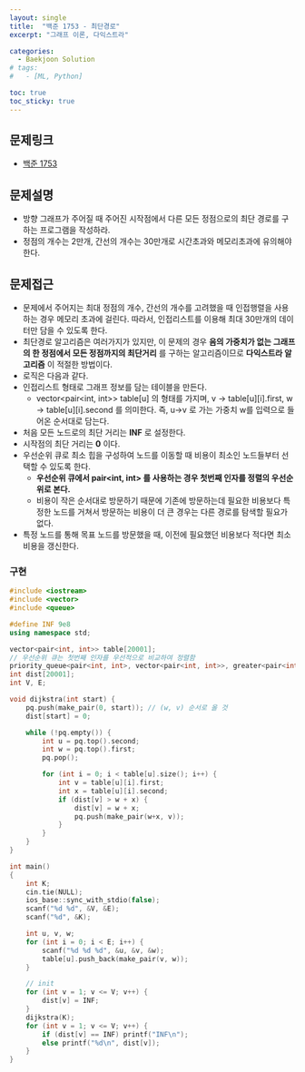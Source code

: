 ```yaml
---
layout: single
title:  "백준 1753 - 최단경로"
excerpt: "그래프 이론, 다익스트라"

categories:
  - Baekjoon Solution
# tags:
#   - [ML, Python]

toc: true
toc_sticky: true
---
```


## 문제링크
- [백준 1753](https://www.acmicpc.net/problem/1753)

## 문제설명
- 방향 그래프가 주어질 때 주어진 시작점에서 다른 모든 정점으로의 최단 경로를 구하는 프로그램을 작성하라.
- 정점의 개수는 2만개, 간선의 개수는 30만개로 시간초과와 메모리초과에 유의해야 한다.

## 문제접근
- 문제에서 주어지는 최대 정점의 개수, 간선의 개수를 고려했을 때 인접행렬을 사용하는 경우 메모리 초과에 걸린다. 따라서, 인접리스트를 이용해 최대 30만개의 데이터만 담을 수 있도록 한다.
- 최단경로 알고리즘은 여러가지가 있지만, 이 문제의 경우 **음의 가중치가 없는 그래프의 한 정점에서 모든 정점까지의 최단거리** 를 구하는 알고리즘이므로 **다익스트라 알고리즘** 이 적절한 방법이다.
- 로직은 다음과 같다.
- 인접리스트 형태로 그래프 정보를 담는 테이블을 만든다.
    - vector<pair<int, int>> table[u] 의 형태를 가지며, v -> table[u][i].first, w -> table[u][i].second 를 의미한다. 즉, u->v 로 가는 가중치 w를 입력으로 들어온 순서대로 담는다.
- 처음 모든 노드로의 최단 거리는 **INF** 로 설정한다.
- 시작점의 최단 거리는 **0** 이다.
- 우선순위 큐로 최소 힙을 구성하여 노드를 이동할 때 비용이 최소인 노드들부터 선택할 수 있도록 한다.
    - **우선순위 큐에서 pair<int, int> 를 사용하는 경우 첫번째 인자를 정렬의 우선순위로 본다.**
    - 비용이 작은 순서대로 방문하기 때문에 기존에 방문하는데 필요한 비용보다 특정한 노드를 거쳐서 방문하는 비용이 더 큰 경우는 다른 경로를 탐색할 필요가 없다.
- 특정 노드를 통해 목표 노드를 방문했을 때, 이전에 필요했던 비용보다 적다면 최소 비용을 갱신한다.

### 구현
```c++
#include <iostream>
#include <vector>
#include <queue>

#define INF 9e8
using namespace std;

vector<pair<int, int>> table[20001];
// 우선순위 큐는 첫번째 인자를 우선적으로 비교하여 정렬함
priority_queue<pair<int, int>, vector<pair<int, int>>, greater<pair<int, int>>> pq;
int dist[20001];
int V, E;

void dijkstra(int start) {
	pq.push(make_pair(0, start)); // (w, v) 순서로 올 것
	dist[start] = 0;

	while (!pq.empty()) {
		int u = pq.top().second;
		int w = pq.top().first;
		pq.pop();

		for (int i = 0; i < table[u].size(); i++) {
			int v = table[u][i].first;
			int x = table[u][i].second;
			if (dist[v] > w + x) {
				dist[v] = w + x;
				pq.push(make_pair(w+x, v));
			}
		}
	}
}

int main()
{
	int K;
	cin.tie(NULL);
	ios_base::sync_with_stdio(false);
	scanf("%d %d", &V, &E);
	scanf("%d", &K);

	int u, v, w;
	for (int i = 0; i < E; i++) {
		scanf("%d %d %d", &u, &v, &w);
		table[u].push_back(make_pair(v, w));
	}

	// init
	for (int v = 1; v <= V; v++) {
		dist[v] = INF;
	}
	dijkstra(K);
	for (int v = 1; v <= V; v++) {
		if (dist[v] == INF) printf("INF\n");
		else printf("%d\n", dist[v]);
	}
}

```
